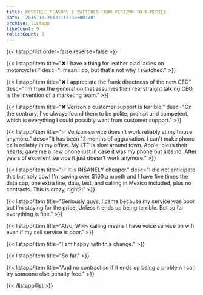```yaml
---
title: POSSIBLE REASONS I SWITCHED FROM VERIZON TO T-MOBILE
date: '2015-10-26T21:17:35+00:00'
archive: listapp
likeCount: 9
relistCount: 1
---
```


<!--more-->

{{< listapp/list order=false reverse=false >}}

   {{< listapp/item title="❌ I have a thing for leather clad ladies on motorcycles."
      desc="I mean I do, but that's not why I switched." >}}

   {{< listapp/item title="❌ I appreciate the frank directness of the new CEO"
      desc="I'm from the generation that assumes their real straight talking CEO is the invention of a marketing team." >}}

   {{< listapp/item title="❌ Verizon's customer support is terrible."
      desc="On the contrary, I've always found them to be polite, prompt and competent, which is everything I could possibly want from customer support." >}}

   {{< listapp/item title="✅ Verizon service doesn't work reliably at my house anymore."
      desc="It has been 12 months of aggravation. I can't make phone calls reliably in my office. My LTE is slow around town. Apple, bless their hearts, gave me a new phone just in case it was my phone but alas no. After years of excellent service it just doesn't work anymore." >}}

   {{< listapp/item title="✅ It is INSANELY cheaper."
      desc="I did not anticipate this but holy cow! I'm saving over $100 a month and I have five times the data cap, one extra line, data, text, and calling in Mexico included, plus no contracts. This is crazy, right?!" >}}

   {{< listapp/item title="Seriously guys, I came because my service was poor but I'm staying for the price. Unless it ends up being terrible. But so far everything is fine." >}}

   {{< listapp/item title="Also, Wi-Fi calling means I have voice service on wifi even if my cell service is poor." >}}

   {{< listapp/item title="I am happy with this change." >}}

   {{< listapp/item title="So far." >}}

   {{< listapp/item title="And no contract so if it ends up being a problem I can try someone else penalty free." >}}

{{< /listapp/list >}}
